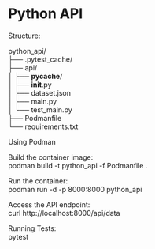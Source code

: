 # Python API   

Structure:  

python_api/    
├── .pytest_cache/  
├── api/  
 │   ├── __pycache__/  
 │   ├── __init__.py  
 │   ├── dataset.json  
 │   ├── main.py  
 │   └── test_main.py  
├── Podmanfile  
└── requirements.txt  


Using Podman  


Build the container image:  
podman build -t python_api -f Podmanfile .  

Run the container:  
podman run -d -p 8000:8000 python_api  

Access the API endpoint:  
curl http://localhost:8000/api/data  


Running Tests:  
pytest  
